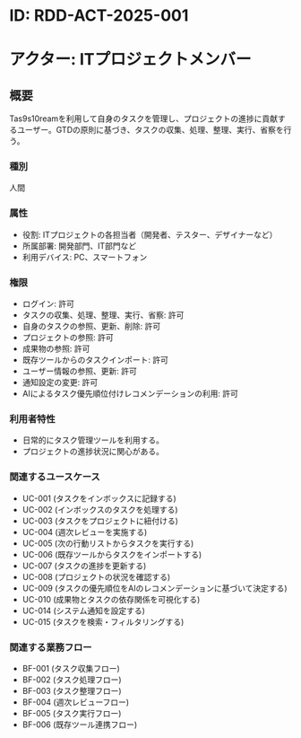 # ID: RDD-ACT-2025-001

# アクター: ITプロジェクトメンバー

## 概要

Tas9s10reamを利用して自身のタスクを管理し、プロジェクトの進捗に貢献するユーザー。GTDの原則に基づき、タスクの収集、処理、整理、実行、省察を行う。

### 種別

人間

### 属性

- 役割: ITプロジェクトの各担当者（開発者、テスター、デザイナーなど）
- 所属部署: 開発部門、IT部門など
- 利用デバイス: PC、スマートフォン

### 権限

- ログイン: 許可
- タスクの収集、処理、整理、実行、省察: 許可
- 自身のタスクの参照、更新、削除: 許可
- プロジェクトの参照: 許可
- 成果物の参照: 許可
- 既存ツールからのタスクインポート: 許可
- ユーザー情報の参照、更新: 許可
- 通知設定の変更: 許可
- AIによるタスク優先順位付けレコメンデーションの利用: 許可

### 利用者特性

- 日常的にタスク管理ツールを利用する。
- プロジェクトの進捗状況に関心がある。

### 関連するユースケース

- UC-001 (タスクをインボックスに記録する)
- UC-002 (インボックスのタスクを処理する)
- UC-003 (タスクをプロジェクトに紐付ける)
- UC-004 (週次レビューを実施する)
- UC-005 (次の行動リストからタスクを実行する)
- UC-006 (既存ツールからタスクをインポートする)
- UC-007 (タスクの進捗を更新する)
- UC-008 (プロジェクトの状況を確認する)
- UC-009 (タスクの優先順位をAIのレコメンデーションに基づいて決定する)
- UC-010 (成果物とタスクの依存関係を可視化する)
- UC-014 (システム通知を設定する)
- UC-015 (タスクを検索・フィルタリングする)

### 関連する業務フロー

- BF-001 (タスク収集フロー)
- BF-002 (タスク処理フロー)
- BF-003 (タスク整理フロー)
- BF-004 (週次レビューフロー)
- BF-005 (タスク実行フロー)
- BF-006 (既存ツール連携フロー)
